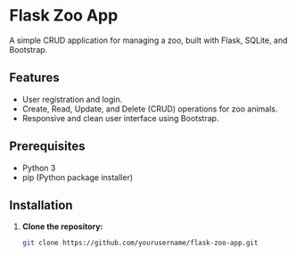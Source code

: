 # Flask Zoo App

A simple CRUD application for managing a zoo, built with Flask, SQLite, and Bootstrap.

## Features

- User registration and login.
- Create, Read, Update, and Delete (CRUD) operations for zoo animals.
- Responsive and clean user interface using Bootstrap.

## Prerequisites

- Python 3
- pip (Python package installer)

## Installation

1. **Clone the repository:**

   ```bash
   git clone https://github.com/yourusername/flask-zoo-app.git

